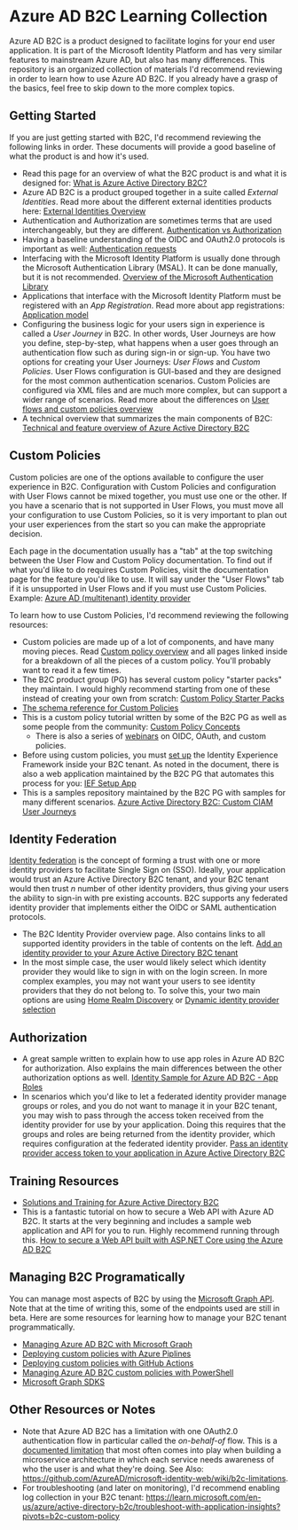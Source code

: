 # Azure AD B2C Learning Collection

Azure AD B2C is a product designed to facilitate logins for your end user application. It is part of the Microsoft Identity Platform and has very similar features to mainstream Azure AD, but also has many differences. This repository is an organized collection of materials I'd recommend reviewing in order to learn how to use Azure AD B2C. If you already have a grasp of the basics, feel free to skip down to the more complex topics.

## Getting Started

If you are just getting started with B2C, I'd recommend reviewing the following links in order. These documents will provide a good baseline of what the product is and how it's used. 

- Read this page for an overview of what the B2C product is and what it is designed for: [What is Azure Active Directory B2C?](https://learn.microsoft.com/en-us/azure/active-directory-b2c/overview)
- Azure AD B2C is a product grouped together in a suite called *External Identities*. Read more about the different external identities products here: [External Identities Overview](https://learn.microsoft.com/en-us/azure/active-directory/external-identities/external-identities-overview)
- Authentication and Authorization are sometimes terms that are used interchangeably, but they are different. [Authentication vs Authorization](https://learn.microsoft.com/en-us/azure/active-directory/develop/authentication-vs-authorization)
- Having a baseline understanding of the OIDC and OAuth2.0 protocols is important as well: [Authentication requests](https://learn.microsoft.com/en-us/azure/active-directory/develop/v2-app-types)
- Interfacing with the Microsoft Identity Platform is usually done through the Microsoft Authentication Library (MSAL). It can be done manually, but it is not recommended. [Overview of the Microsoft Authentication Library](https://learn.microsoft.com/en-us/azure/active-directory/develop/msal-overview)
- Applications that interface with the Microsoft Identity Platform must be registered with an *App Registration*. Read more about app registrations: [Application model](https://learn.microsoft.com/en-us/azure/active-directory/develop/application-model)
- Configuring the business logic for your users sign in experience is called a *User Journey* in B2C. In other words, User Journeys are how you define, step-by-step, what happens when a user goes through an authentication flow such as during sign-in or sign-up. You have two options for creating your User Journeys: *User Flows* and *Custom Policies*. User Flows configuration is GUI-based and they are designed for the most common authentication scenarios. Custom Policies are configured via XML files and are much more complex, but can support a wider range of scenarios. Read more about the differences on [User flows and custom policies overview](https://learn.microsoft.com/en-us/azure/active-directory-b2c/user-flow-overview)
- A technical overview that summarizes the main components of B2C: [Technical and feature overview of Azure Active Directory B2C](https://learn.microsoft.com/en-us/azure/active-directory-b2c/technical-overview)

## Custom Policies

Custom policies are one of the options available to configure the user experience in B2C. Configuration with Custom Policies and configuration with User Flows cannot be mixed together, you must use one or the other. If you have a scenario that is not supported in User Flows, you must move all your configuration to use Custom Policies, so it is very important to plan out your user experiences from the start so you can make the appropriate decision. 

Each page in the documentation usually has a "tab" at the top switching between the User Flow and Custom Policy documentation. To find out if what you'd like to do requires Custom Policies, visit the documentation page for the feature you'd like to use. It will say under the "User Flows" tab if it is unsupported in User Flows and if you must use Custom Policies. Example: [Azure AD (multitenant) identity provider](https://learn.microsoft.com/en-us/azure/active-directory-b2c/identity-provider-azure-ad-multi-tenant?pivots=b2c-user-flow)

To learn how to use Custom Policies, I'd recommend reviewing the following resources:

- Custom policies are made up of a lot of components, and have many moving pieces. Read [Custom policy overview](https://learn.microsoft.com/en-us/azure/active-directory-b2c/identity-provider-azure-ad-multi-tenant?pivots=b2c-user-flow) and all pages linked inside for a breakdown of all the pieces of a custom policy. You'll probably want to read it a few times. 
- The B2C product group (PG) has several custom policy "starter packs" they maintain. I would highly recommend starting from one of these instead of creating your own from scratch: [Custom Policy Starter Packs](https://github.com/Azure-Samples/active-directory-b2c-custom-policy-starterpack)
- [The schema reference for Custom Policies](https://learn.microsoft.com/en-us/azure/active-directory-b2c/technical-overview)
- This is a custom policy tutorial written by some of the B2C PG as well as some people from the community: [Custom Policy Concepts](https://azure-ad-b2c.github.io/azureadb2ccommunity.io/docs/custom-policy-concepts/)
  - There is also a series of [webinars](https://azure-ad-b2c.github.io/azureadb2ccommunity.io/training/recordings/) on OIDC, OAuth, and custom policies. 
- Before using custom policies, you must [set up](https://learn.microsoft.com/en-us/azure/active-directory-b2c/tutorial-create-user-flows?pivots=b2c-custom-policy) the Identity Experience Framework inside your B2C tenant. As noted in the document, there is also a web application maintained by the B2C PG that automates this process for you: [IEF Setup App](https://aka.ms/iefsetup)
- This is a samples repository maintained by the B2C PG with samples for many different scenarios. [Azure Active Directory B2C: Custom CIAM User Journeys](https://github.com/azure-ad-b2c/samples)

## Identity Federation
[Identity federation](https://learn.microsoft.com/en-us/azure/active-directory/hybrid/whatis-fed) is the concept of forming a trust with one or more identity providers to facilitate Single Sign on (SSO). Ideally, your application would trust an Azure Active Directory B2C tenant, and your B2C tenant would then trust *n* number of other identity providers, thus giving your users the ability to sign-in with pre existing accounts. B2C supports any federated identity provider that implements either the OIDC or SAML authentication protocols. 

- The B2C Identity Provider overview page. Also contains links to all supported identity providers in the table of contents on the left. [Add an identity provider to your Azure Active Directory B2C tenant](https://learn.microsoft.com/en-us/azure/active-directory-b2c/add-identity-provider)
- In the most simple case, the user would likely select which identity provider they would like to sign in with on the login screen. In more complex examples, you may not want your users to see identity providers that they do not belong to. To solve this, your two main options are using [Home Realm Discovery](https://github.com/azure-ad-b2c/samples/tree/master/policies/default-home-realm-discovery) or [Dynamic identity provider selection](https://github.com/azure-ad-b2c/samples/tree/master/policies/idps-filter)

## Authorization

- A great sample written to explain how to use app roles in Azure AD B2C for authorization. Also explains the main differences between the other authorization options as well. [Identity Sample for Azure AD B2C - App Roles](https://github.com/azure-ad-b2c/api-connector-samples/tree/main/Authorization-AppRoles)
- In scenarios which you'd like to let a federated identity provider manage groups or roles, and you do not want to manage it in your B2C tenant, you may wish to pass through the access token received from the identity provider for use by your application. Doing this requires that the groups and roles are being returned from the identity provider, which requires configuration at the federated identity provider. [Pass an identity provider access token to your application in Azure Active Directory B2C](https://learn.microsoft.com/en-us/azure/active-directory-b2c/idp-pass-through-user-flow?pivots=b2c-custom-policy)

## Training Resources

- [Solutions and Training for Azure Active Directory B2C](https://learn.microsoft.com/en-us/azure/active-directory-b2c/solution-articles)
- This is a fantastic tutorial on how to secure a Web API with Azure AD B2C. It starts at the very beginning and includes a sample web application and API for you to run. Highly recommend running through this. [How to secure a Web API built with ASP.NET Core using the Azure AD B2C](https://github.com/Azure-Samples/active-directory-aspnetcore-webapp-openidconnect-v2/tree/master/4-WebApp-your-API/4-2-B2C)


## Managing B2C Programatically

You can manage most aspects of B2C by using the [Microsoft Graph API](https://learn.microsoft.com/en-us/graph/use-the-api). Note that at the time of writing this, some of the endpoints used are still in beta. Here are some resources for learning how to manage your B2C tenant programmatically.

- [Managing Azure AD B2C with Microsoft Graph](https://learn.microsoft.com/en-us/azure/active-directory-b2c/microsoft-graph-operations)
- [Deploying custom policies with Azure Piplines](https://learn.microsoft.com/en-us/azure/active-directory-b2c/deploy-custom-policies-devops)
- [Deploying custom policies with GitHub Actions](https://learn.microsoft.com/en-us/azure/active-directory-b2c/deploy-custom-policies-github-action)
- [Managing Azure AD B2C custom policies with PowerShell](https://learn.microsoft.com/en-us/azure/active-directory-b2c/manage-custom-policies-powershell)
- [Microsoft Graph SDKS](https://learn.microsoft.com/en-us/graph/sdks/sdks-overview)


## Other Resources or Notes

- Note that Azure AD B2C has a limitation with one OAuth2.0 authentication flow in particular called the *on-behalf-of* flow. This is a [documented limitation](https://learn.microsoft.com/en-us/azure/active-directory-b2c/access-tokens) that most often comes into play when building a microservice architecture in which each service needs awareness of who the user is and what they're doing. See Also: https://github.com/AzureAD/microsoft-identity-web/wiki/b2c-limitations. 
- For troubleshooting (and later on monitoring), I'd recommend enabling log collection in your B2C tenant: https://learn.microsoft.com/en-us/azure/active-directory-b2c/troubleshoot-with-application-insights?pivots=b2c-custom-policy 